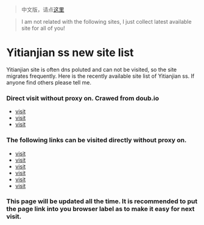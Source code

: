 > 中文版，请点[这里](./倚天剑ss新网站.md)

> I am not related with the following sites, I just collect latest available site for all of you!
# Yitianjian ss new site list
Yitianjian site is often dns poluted and can not be visited, so the site migrates frequently.
Here is the recently available site list of Yitianjian ss. If anyone find others please tell me.
### Direct visit without proxy on. Crawed from doub.io
 - [visit](https://a.hidexx.com)
 - [visit](https://b.hidexx.com)
 - [visit](https://c.hidexx.com)
### The following links can be visited directly without proxy on.
- [visit](https://a.aiguobit.com)
- [visit](https://b.aiguobit.com)
- [visit](https://c.aiguobit.com)
- [visit](https://d.aiguobit.com)
- [visit](https://e.aiguobit.com)
- [visit](https://f.aiguobit.com)
### This page will be updated all the time. It is recommended to put the page link into you browser label as to make it easy for next visit.
